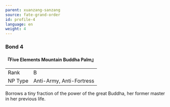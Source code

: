 ```yaml
---
parent: xuanzang-sanzang
source: fate-grand-order
id: profile-4
language: en
weight: 4
---
```


### Bond 4

#### 『Five Elements Mountain Buddha Palm』

<table>
  <tr><td>Rank</td><td>B</td></tr>
  <tr><td>NP Type</td><td>Anti-Army, Anti-Fortress</td></tr>
</table>

Borrows a tiny fraction of the power of the great Buddha, her former master in her previous life.
